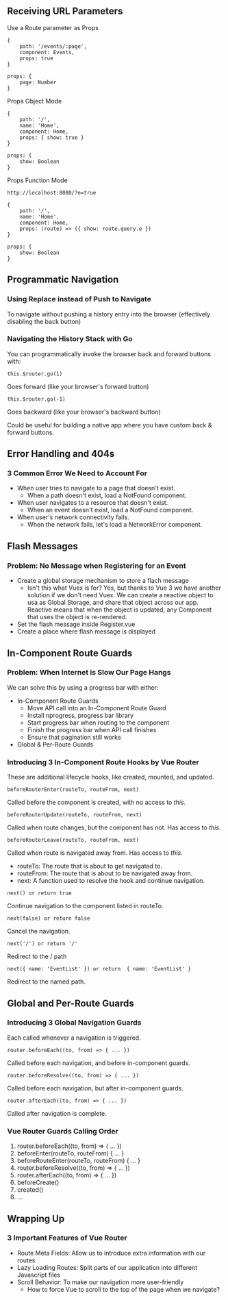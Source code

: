 ## Receiving URL Parameters

Use a Route parameter as Props
```
{
    path: '/events/:page',
    component: Events,
    props: true
}

props: {
    page: Number
}
```

Props Object Mode
```
{
    path: '/',
    name: 'Home',
    component: Home,
    props: { show: true }
}

props: {
    show: Boolean
}
```

Props Function Mode
```
http://localhost:8080/?e=true

{
    path: '/',
    name: 'Home',
    component: Home,
    props: (route) => ({ show: route.query.e })
}

props: {
    show: Boolean
}
```

## Programmatic Navigation

### Using Replace instead of Push to Navigate
To navigate without pushing a history entry into the browser (effectively disabling the back button)

### Navigating the History Stack with Go
You can programmatically invoke the browser back and forward buttons with:
```
this.$router.go(1)
```
Goes forward (like your browser's forward button)
```
this.$router.go(-1)
```
Goes backward (like your browser's backward button)

Could be useful for building a native app where you have custom back & forward buttons.


## Error Handling and 404s

### 3 Common Error We Need to Account For
- When user tries to navigate to a page that doesn't exist.
    - When a path doesn't exist, load a NotFound component.
- When user navigates to a resource that doesn't exist.
    - When an event doesn't exist, load a NotFound component.
- When user's network connectivity fails.
    - When the network fails, let's load a NetworkError component.


## Flash Messages

### Problem: No Message when Registering for an Event
- Create a global storage mechanism to store a flach message
    - Isn't this what Vuex is for? Yes, but thanks to Vue 3 we have another solution if we don't need Vuex.
      We can create a reactive object to usa as Global Storage, and share that object across our app.
      Reactive means that when the object is updated, any Component that uses the object is re-rendered.
- Set the flash message inside Register.vue
- Create a place where flash message is displayed


## In-Component Route Guards

### Problem: When Internet is Slow Our Page Hangs
We can solve this by using a progress bar with either:
- In-Component Route Guards
    - Move API call into an In-Component Route Guard
    - Install nprogress, progress bar library
    - Start progress bar when routing to the component
    - Finish the progress bar when API call finishes
    - Ensure that pagination still works
- Global & Per-Route Guards

### Introducing 3 In-Component Route Hooks by Vue Router
These are additional lifecycle hooks, like created, mounted, and updated.
```
beforeRouterEnter(routeTo, routeFrom, next)
```
Called before the component is created, with no access to *this*.
```
beforeRouterUpdate(routeTo, routeFrom, next)
```
Called when route changes, but the component has not. Has access to *this*.
```
beforeRouterLeave(routeTo, routeFrom, next)
```
Called when route is navigated away from. Has access to *this*.

- routeTo: The route that is about to get navigated to.
- routeFrom: The route that is about to be navigated away from.
- next: A function used to resolve the hook and continue navigation.

```
next() or return true
```
Continue navigation to the component listed in routeTo.
```
next(false) or return false
```
Cancel the navigation.
```
next('/') or return '/'
```
Redirect to the / path
```
next({ name: 'EventList' }) or return  { name: 'EventList' }
```
Redirect to the named path.


## Global and Per-Route Guards

### Introducing 3 Global Navigation Guards
Each called whenever a navigation is triggered.

```
router.beforeEach((to, from) => { ... })
```
Called before each navigation, and before in-component guards.

```
router.beforeResolve((to, from) => { ... })
```
Called before each navigation, but after in-component guards.

```
router.afterEach((to, from) => { ... })
```
Called after navigation is complete.

### Vue Router Guards Calling Order

1. router.beforeEach((to, from) => { ... })
2. beforeEnter(routeTo, routeFrom) { ... }
3. beforeRouteEnter(routeTo, routeFrom) { ... }
4. router.beforeResolve((to, from) => { ... })
5. router.afterEach((to, from) => { ... })
6. beforeCreate()
7. created()
8. ...


## Wrapping Up

### 3 Important Features of Vue Router
- Route Meta Fields: Allow us to introduce extra information with our routes
- Lazy Loading Routes: Split parts of our application into different Javascript files
- Scroll Behavior: To make our navigation more user-friendly
    - How to force Vue to scroll to the top of the page when we navigate?
